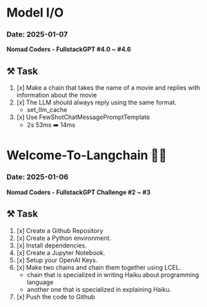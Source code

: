 # Model I/O

### Date: 2025-01-07

**Nomad Coders - FullstackGPT #4.0 ~ #4.6**

## ⚒️ Task
1. [x] Make a chain that takes the name of a movie and replies with information about the movie 
2. [x] The LLM should always reply using the same format.
   - set_llm_cache
3. [x] Use FewShotChatMessagePromptTemplate
   - 2s 53ms ➡️ 14ms

# Welcome-To-Langchain 🦜🔗

### Date: 2025-01-06

**Nomad Coders - FullstackGPT Challenge #2 ~ #3**

## ⚒️ Task

1. [x] Create a Github Repository
2. [x] Create a Python environment.
3. [x] Install dependencies.
4. [x] Create a Jupyter Notebook.
5. [x] Setup your OpenAI Keys.
6. [x] Make two chains and chain them together using LCEL.
   - chain that is specialized in writing Haiku about programming language
   - another one that is specialized in explaining Haiku.
7. [x] Push the code to Github
